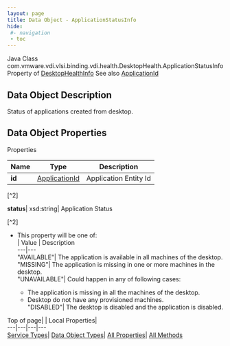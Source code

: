 ```yaml
---
layout: page
title: Data Object - ApplicationStatusInfo
hide:
 #- navigation
 - toc
---
```






Java Class
    com.vmware.vdi.vlsi.binding.vdi.health.DesktopHealth.ApplicationStatusInfo
Property of
     [DesktopHealthInfo](vdi.health.DesktopHealth.DesktopHealthInfo.md#field_detail)
See also
     [ApplicationId](vdi.entity.ApplicationId.md)

## Data Object Description 

Status of applications created from desktop. 

## Data Object Properties

Properties

Name |  Type |  Description   
---|---|---  
**id**| [ApplicationId](vdi.entity.ApplicationId.md)|  Application Entity Id   


[^2]

  
**status**|  xsd:string|  Application Status   


[^2]
  * This property will be one of:  
|  Value |  Description   
---|---  
"AVAILABLE"| The application is available in all machines of the desktop.  
"MISSING"| The application is missing in one or more machines in the desktop.  
"UNAVAILABLE"| Could happen in any of following cases:  

    * The application is missing in all the machines of the desktop.
    * Desktop do not have any provisioned machines.  
"DISABLED"| The desktop is disabled and the application is disabled.  

  
  
  
Top of page| | Local Properties|   
---|---|---|---  
[Service Types](index-mo_types.md)| [Data Object Types](index-do_types.md)| [All Properties](index-properties.md)| [All Methods](index-methods.md)  
  
  

